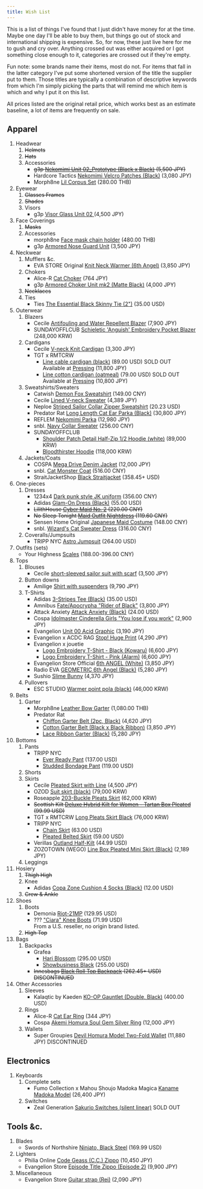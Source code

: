 ```yaml
---
title: Wish List
---
```


This is a list of things I've found that I just didn't have money for at the
time. Maybe one day I'll be able to buy them, but things go out of stock and
international shipping is expensive. So, for now, these just live here for me
to gush and cry over. Anything crossed out was either acquired or I got
something close enough to it, categories are crossed out if they're empty.

Fun note: some brands name their items, most do not. For items that fall in the
latter category I've put some shortened version of the title the supplier put
to them. Those titles are typically a combination of descriptive keywords from
which I'm simply picking the parts that will remind me which item is which and
why I put it on this list.

All prices listed are the original retail price, which works best as an
estimate baseline, a lot of items are frequently on sale.

## Apparel

1.  Headwear
    1.  ~~Helmets~~
    2.  ~~Hats~~
    3.  Accessories
        -   ~~g3p [Nekomimi Unit 02_Prototype (Black x Black)][68] (5,500 JPY)~~
        -   Hardcore Tactics [Nekomimi Velcro Patches (Black)][71] (3,080 JPY)
        -   Morph8ne [Lil Corpus Set][75] (280.00 THB)
2.  Eyewear
    1.  ~~Glasses Frames~~
    2.  ~~Shades~~
    3.  Visors
        -   g3p [Visor Glass Unit 02 ][34] (4,500 JPY)
3.  Face Coverings
    1.  ~~Masks~~
    2.  Accessories
        -   morph8ne [Face mask chain holder][8] (480.00 THB)
        -   g3p [Armored Nose Guard Unit][33] (3,500 JPY)
4.  Neckwear
    1.  Mufflers &c.
        -   EVA STORE Original [Knit Neck Warmer (6th Angel)][62] (3,850 JPY)
    2.  Chokers
        -   Alice-R [Cat Choker][37] (764 JPY)
        -   g3p [Armored Choker Unit mk2 (Matte Black)][35] (4,000 JPY)
    3.  ~~Necklaces~~
    4.  Ties
        -   Ties [The Essential Black Skinny Tie (2")][79] (35.00 USD)
5.  Outerwear
    1.  Blazers
        -   Cecile [Antifouling and Water Repellent Blazer][59] (7,900 JPY)
        -   SUNDAYOFFLCUB [Schieletic 'Anguish' Embroidery Pocket Blazer][11]
            (248,000 KRW)
    2.  Cardigans
        -   Cecile [V-neck Knit Cardigan][60] (3,300 JPY)
        -   TGT x RMTCRW
            -   [Line cable cardigan (black)][2] (89.00 USD) SOLD OUT<br/>
                Available at [Pressing][3] (11,800 JPY)
            -   [Line cotton cardigan (oatmeal)][4] (79.00 USD) SOLD OUT<br/>
                Available at [Pressing][5] (10,800 JPY)
    3.  Sweatshirts/Sweaters
        -   Catwish [Demon Fox Sweatshirt][28] (149.00 CNY)
        -   Cecile [Lined V-neck Sweater][61] (4,389 JPY)
        -   Neploe [Striped Sailor Collar Zipper Sweatshirt][16] (20.23 USD)
        -   Predator Rat [Long Length Cat Ear Parka (Black)][64] (30,800 JPY)
        -   REFLEM [Nekomimi Parka][74] (12,980 JPY)
        -   snbl. [Navy Collar Sweater][26] (256.00 CNY)
        -   SUNDAYOFFCLUB
            -   [Shoulder Patch Detail Half-Zip 1/2 Hoodie (white)][9] (89,000
                KRW)
            -   [Bloodthirster Hoodie][10] (118,000 KRW)
    4.  Jackets/Coats
        -   COSPA [Mega Drive Denim Jacket][32] (12,000 JPY)
        -   snbl. [Cat Monster Coat][29] (516.00 CNY)
        -   StraitJacketShop [Black Straitjacket][36] (358.45+ USD)
6.  One-pieces
    1.  Dresses
        -   1234x4 [Dark punk style JK uniform][21] (356.00 CNY)
        -   Adidas [Glam-On Dress (Black)][40] (55.00 USD)
        -   ~~LilithHouse [Cyber Maid No. 2][69] (220.00 CNY)~~
        -   ~~No Sleep Tonight [Maid Outfit Nightdress][51] (119.60 CNY)~~
        -   Sensen Home Original [Japanese Maid Costume][52] (148.00 CNY)
        -   snbl. [Wizard's Cat Sweater Dress][30] (316.00 CNY)
    2.  Coveralls/Jumpsuits
        -   TRIPP NYC [Astro Jumpsuit][53] (264.00 USD)
7.  Outfits (sets)
    -   Your Highness [Scales][24] (188.00-396.00 CNY)
8.  Tops
    1.  Blouses
        -   Cecile [short-sleeved sailor suit with scarf][13] (3,500 JPY)
    2.  Button downs
        -   Amilige [Shirt with suspenders][27] (9,790 JPY)
    3.  T-Shirts
        -   Adidas [3-Stripes Tee (Black)][39] (35.00 USD)
        -   Amnibus [Fate/Apocrypha "Rider of Black"][14] (3,800 JPY)
        -   Attack Anxiety [Attack Anxiety (Black)][78] (24.00 USD)
        -   Cospa [Idolmaster Cinderella Girls "You lose if you work"][15]
            (2,900 JPY)
        -   Evangelion [Unit 00 Acid Graphic][46] (3,190 JPY)
        -   Evangelion x ACDC RAG [Stop! Huge Print][31] (4,290 JPY)
        -   Evangelion x jouetie
            -   [Logo Embroidery T-Shirt - Black (Kowaru)][45] (6,600 JPY)
            -   [Logo Embroidery T-Shirt - Pink (Alarm)][44] (6,600 JPY)
        -   Evangelion Store Official [6th ANGEL (White)][47] (3,850 JPY)
        -   Radio EVA [GEOMETRIC 6th Angel (Black)][48] (5,280 JPY)
        -   Sushio [Slime Bunny][49] (4,370 JPY)
    4.  Pullovers
        -   ESC STUDIO [Warmer point pola (black)][6] (46,000 KRW)
9.  Belts
    1. Garter
        -   Morph8ne [Leather Bow Garter][76] (1,080.00 THB)
        -   Predator Rat
            -   [Chiffon Garter Belt (2pc, Black)][66] (4,620 JPY)
            -   [Cotton Garter Belt (Black x Black Ribbon)][67] (3,850 JPY)
            -   [Lace Ribbon Garter (Black)][65] (5,280 JPY)
10. Bottoms
    1.  Pants
        -   TRIPP NYC
            -   [Ever Ready Pant][55] (137.00 USD)
            -   [Studded Bondage Pant][54] (119.00 USD)
    2.  Shorts
    3.  Skirts
        -   Cecile [Pleated Skirt with Line][58] (4,500 JPY)
        -   OZOD [Suit skirt (black)][7] (79,000 KRW)
        -   Roseapple [203-Buckle Pleats Skirt][77] (62,000 KRW)
        -   ~~Scottish Kilt [Deluxe Hybrid Kilt for Women - Tartan Box
            Pleated][12] (99.99 USD)~~
        -   TGT x RMTCRW [Long Pleats Skirt Black][63] (76,000 KRW)
        -   TRIPP NYC
            -   [Chain Skirt][56] (63.00 USD)
            -   [Pleated Belted Skirt][57] (59.00 USD)
        -   Verillas [Outland Half-Kilt][80] (44.99 USD)
        -   ZOZOTOWN (WEGO) [Line Box Pleated Mini Skirt (Black)][50]
            (2,189 JPY)
    4.  Leggings
11. Hosiery
    1.  ~~Thigh High~~
    2.  Knee
        -   Adidas [Copa Zone Cushion 4 Socks (Black)][41] (12.00 USD)
    3.  ~~Crew & Ankle~~
12. Shoes
    1.  Boots
        -   Demonia [Riot-21MP][1] (129.95 USD)
        -   ??? ["Ciara" Knee Boots][72] (71.99 USD)<br/>
            From a U.S. reseller, no origin brand listed.
    2.  ~~High Top~~
13. Bags
    1.  Backpacks
        - Grafea
            -   [Hari Blossom][42] (295.00 USD)
            -   [Showbusiness Black][43] (255.00 USD)
        - ~~Innesbags [Black Roll Top Backpack][81] (262.45+ USD) DISCONTINUED~~
14. Other Accessories
    1.  Sleeves
        -   Kalaqtic by Kaeden [KO-OP Gauntlet (Double, Black)][73] (400.00 USD)
    2.  Rings
        -   Alice-R [Cat Ear Ring][38] (344 JPY)
        -   Cospa [Akemi Homura Soul Gem Silver Ring][18] (12,000 JPY)
    3.  Wallets
        -   Super Groupies [Devil Homura Model Two-Fold Wallet][70] (11,880 JPY)
            DISCONTINUED

## Electronics

1.  Keyboards
    1.  Complete sets
        -   Fumo Collection x Mahou Shoujo Madoka Magica [Kaname Madoka
            Model][17] (26,400 JPY)
    2.  Switches
        -   Zeal Generation [Sakurio Switches (silent linear)][19] SOLD OUT

## Tools &c.

1.  Blades
    -   Swords of Northshire [Ninjato, Black Steel][82] (169.99 USD)
2.  Lighters
    -   Philia Online [Code Geass (C.C.) Zippo][20] (10,450 JPY)
    -   Evangelion Store [Episode Title Zippo (Episode 2)][22] (9,900 JPY)
3.  Miscellaneous
    -   Evangelion Store [Guitar strap (Rei)][23] (2,090 JPY)


[1]:    https://demoniacult.com/products/riot-21mpble
[2]:    http://global.romanticcrown.com/product/-/3518/
[3]:    http://pressingdog.shop-pro.jp/?pid=153906229
[4]:    http://global.romanticcrown.com/product/-/3523/
[5]:    http://pressingdog.shop-pro.jp/?pid=153906939
[6]:    http://escstudio.kr/product/-/321/
[7]:    https://ozod-official.com/product/detail.html?product_no=201
[8]:    https://morph8ne.com/shop/accessories/face-mask-chain-holder/
[9]:    https://sundayoffclub.com/product/detail.html?product_no=459
[10]:   https://sundayoffclub.com/product/detail.html?product_no=836
[11]:   https://sundayoffclub.com/product/detail.html?product_no=828
[12]:   https://scottishkiltshop.com/deluxe-hybrid-kilt-for-women-tartan-box-pleated.html
[13]:   https://www.cecile.co.jp/detail/TB-844/
[14]:   https://amnibus.com/products/detail/2593
[15]:   https://nijigencospa.com/detail/id/00000090569
[16]:   https://www.aliexpress.com/item/4000313348859.html
[17]:   https://www.aniplexplus.com/itemBOSkeRdu
[18]:   https://nijigencospa.com/detail/id/00000039987
[19]:   https://zealpc.net/products/sakurio-roselio
[20]:   https://philia-online.com/item-detail/140957
[21]:   https://item.taobao.com/item.htm?id=599495345012
[22]:   https://www.evastore.jp/products/detail/11448
[23]:   https://www.evastore.jp/products/detail/12450
[24]:   https://item.taobao.com/item.htm?id=611633978793
[25]:   /
[26]:   https://item.taobao.com/item.htm?id=623393757344
[27]:   https://amilige.jp/collections/123/products/82022425001
[28]:   https://item.taobao.com/item.htm?id=574728827709
[29]:   https://item.taobao.com/item.htm?id=628652718187
[30]:   https://item.taobao.com/item.htm?id=627574552094
[31]:   https://item.rakuten.co.jp/acdcrag/dn-eht-04/
[32]:   https://cospa.co.jp/detail/id/00000094346
[33]:   https://booth.pm/en/items/2411844
[34]:   https://booth.pm/en/items/2459081
[35]:   https://g3p.booth.pm/items/2196177
[36]:   https://www.etsy.com/listing/820138363/
[37]:   https://booth.pm/en/items/2187701
[38]:   https://booth.pm/en/items/2189272
[39]:   https://www.adidas.com/us/3-stripes-tee/ED7482.html
[40]:   https://www.adidas.com/us/glam-on-dress/GD4911.html
[41]:   https://www.adidas.com/us/copa-zone-cushion-4-socks/CK8457.html
[42]:   https://www.grafea.com/hari-blossom-leather-backpack-grafea
[43]:   https://www.grafea.com/showbusiness-black-leather-backpack
[44]:   https://www.evastore.jp/products/detail/14146
[45]:   https://www.evastore.jp/products/detail/14145
[46]:   https://www.evastore.jp/products/detail/13611
[47]:   https://www.evastore.jp/products/detail/12418
[48]:   https://www.evastore.jp/products/detail/10585
[49]:   https://suzuri.jp/SUSHIO/5156196/full-graphic-t-shirt/s/white
[50]:   https://paypaymall.yahoo.co.jp/store/zozo/item/26492224/
[51]:   https://item.taobao.com/item.htm?id=625626942506
[52]:   https://item.taobao.com/item.htm?id=623985097469
[53]:   https://trippnyc.com/product/is4730-blk/
[54]:   https://trippnyc.com/product/is7329-blk/
[55]:   https://trippnyc.com/product/is7623w-blk/
[56]:   https://trippnyc.com/product/af2814-blk/
[57]:   https://trippnyc.com/product/io9669-blk/
[58]:   https://www.cecile.co.jp/detail/TB-1243/
[59]:   https://www.cecile.co.jp/detail/TN-748/
[60]:   https://www.cecile.co.jp/detail/TB-547/
[61]:   https://www.cecile.co.jp/detail/TB-1926/
[62]:   https://www.evastore.jp/products/detail/14662
[63]:   http://romanticcrown.com/product/detail.html?product_no=3507
[64]:   https://predatorrat.com/c/outer/out-0006
[65]:   https://predatorrat.com/c/garter-belt/gar-0032
[66]:   https://predatorrat.com/c/garter-belt/gar-0007
[67]:   https://predatorrat.com/c/garter-belt/gar-0014
[68]:   https://g3p.booth.pm/items/2595299
[69]:   https://item.taobao.com/item.htm?id=637674904122
[70]:   https://www.super-groupies.com/product/6401
[71]:   https://hxctacs.com/items/5ed46010cee9ea4b01e0b0f1
[72]:   https://ntbhshop.com/products/ciara-knee-boots-nothin-basic-here
[73]:   https://kalaqtic.com/products/ko-op-gauntlet?variant=31610415284309
[74]:   https://civarize.jp/fs/civarize/reflem/rf21-e08
[75]:   https://morph8ne.com/shop/accessories/lil-corpus-set/
[76]:   https://morph8ne.com/shop/accessories/belts-harnesses-garters/morph8ne-leather-bow-garter/
[77]:   http://otherbalance.kr/product/203-buckle-pleats-skirt/3368/
[78]:   https://www.attackanxiety.us/product/attack-anxiety-black-t-shirt
[79]:   https://www.ties.com/v/a/elite-solid-2inch-skinny-black-black-narrow-tie
[80]:   https://www.verillas.com/outland-half-kilt/
[81]:   https://www.etsy.com/listing/216669563/
[82]:   https://www.swordsofnorthshire.com/ninja-swords/ninjato/hand-forged-ninjato-1060-high-carbon-black-steel-blade-full-tang-samurai-ninja-sword
